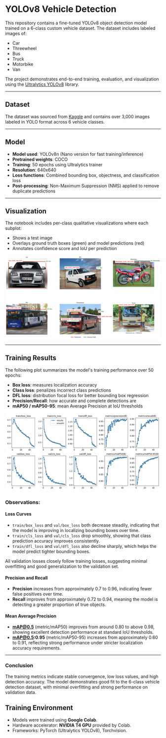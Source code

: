 # YOLOv8 Vehicle Detection

This repository contains a fine-tuned YOLOv8 object detection model trained on a 6-class custom vehicle dataset. The dataset includes labeled images of:

-  Car  
-  Threewheel  
-  Bus  
-  Truck  
-  Motorbike  
-  Van

The project demonstrates end-to-end training, evaluation, and visualization using the [Ultralytics YOLOv8](https://github.com/ultralytics/ultralytics) library.

---

## Dataset

The dataset was sourced from [Kaggle](https://www.kaggle.com/datasets/nadinpethiyagoda/vehicle-dataset-for-yolo) and contains over 3,000 images labeled in YOLO format across 6 vehicle classes.

---

## Model

- **Model used**: YOLOv8n (Nano version for fast training/inference)
- **Pretrained weights**: COCO
- **Training**: 50 epochs using Ultralytics trainer
- **Resolution**: 640x640
- **Loss functions**: Combined bounding box, objectness, and classification loss
- **Post-processing**: Non-Maximum Suppression (NMS) applied to remove duplicate predictions

---

## Visualization

The notebook includes per-class qualitative visualizations where each subplot:
- Shows a test image
- Overlays ground truth boxes (green) and model predictions (red)
- Annotates confidence score and IoU per prediction

![Sample Visualization](Yolo.png)

---

## Training Results

The following plot summarizes the model's training performance over 50 epochs:

-  **Box loss**: measures localization accuracy
-  **Class loss**: penalizes incorrect class predictions
-  **DFL loss**: distribution focal loss for better bounding box regression
-  **Precision/Recall**: how accurate and complete detections are
-  **mAP50 / mAP50-95**: mean Average Precision at IoU thresholds

![Training Curves](yolo-result.png)

### Observations:

#### Loss Curves
- `train/box_loss` and `val/box_loss` both decrease steadily, indicating that the model is improving in localizing bounding boxes over time.
- `train/cls_loss` and `val/cls_loss` drop smoothly, showing that class prediction accuracy improves consistently.
- `train/dfl_loss` and `val/dfl_loss`  also decline sharply, which helps the model predict tighter bounding boxes.

All validation losses closely follow training losses, suggesting minimal overfitting and good generalization to the validation set.

#### Precision and Recall
- **Precision** increases from approximately 0.7 to 0.96, indicating fewer false positives over time.
- **Recall** improves from approximately 0.72 to 0.94, meaning the model is detecting a greater proportion of true objects.

#### Mean Average Precision
- **mAP@0.5** (metric/mAP50) improves from around 0.80 to above 0.98, showing excellent detection performance at standard IoU thresholds.
- **mAP@0.5:0.95** (metric/mAP50-95) increases from approximately 0.60 to 0.91, reflecting strong performance under stricter localization accuracy requirements.

---

### Conclusion

The training metrics indicate stable convergence, low loss values, and high detection accuracy. The model demonstrates good fit to the 6-class vehicle detection dataset, with minimal overfitting and strong performance on validation data.

##  Training Environment

- Models were trained using **Google Colab**.
- Hardware accelerator: **NVIDIA T4 GPU** provided by Colab.
- Frameworks: PyTorch (Ultralytics YOLOv8), Torchvision.
